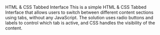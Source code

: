 HTML & CSS Tabbed Interface
This is a simple HTML & CSS Tabbed Interface that allows users to switch between different content sections using tabs, without any JavaScript. The solution uses radio buttons and labels to control which tab is active, and CSS handles the visibility of the content.
